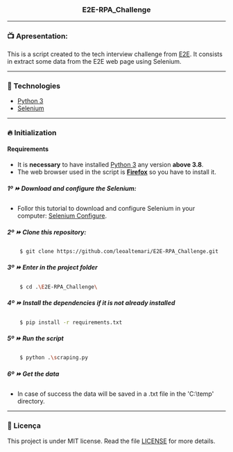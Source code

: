 <h3 align="center">E2E-RPA_Challenge</h3>

---

### 📺 Apresentation:
This is a script created to the tech interview challenge from [E2E](https://e2etec.com.br/). It consists in extract some data from the E2E web page using Selenium.

---

### 🚀 Technologies

-   [Python 3](https://www.python.org/)
-   [Selenium](https://www.selenium.dev/)

---

### 🔥 Initialization

#### Requirements

-   It is <strong>necessary</strong> to have installed [Python 3](https://www.python.org/) any version <strong>above 3.8</strong>.
-   The web browser used in the script is <strong>[Firefox](https://www.mozilla.org/pt-BR/firefox/new/)</strong> so you have to install it.

##### 1º ⏩ Download and configure the Selenium:
-   Follor this tutorial to download and configure Selenium in your computer: [Selenium Configure](https://medium.com/ananoterminal/ambientar-selenium-no-windows-3b880fa0e827).

##### 2º ⏩ Clone this repository:

```sh
    $ git clone https://github.com/leoaltemari/E2E-RPA_Challenge.git
```

##### 3º ⏩ Enter in the project folder

```sh
    $ cd .\E2E-RPA_Challenge\
```

##### 4º ⏩ Install the dependencies if it is not already installed
```sh
    $ pip install -r requirements.txt
```

##### 5º ⏩ Run the script
```sh
    $ python .\scraping.py
```

##### 6º ⏩ Get the data
-   In case of success the data will be saved in a .txt file in the 'C:\temp' directory.
---

### 🔐 Licença

This project is under MIT license. Read the file [LICENSE](LICENSE) for more details.
